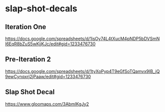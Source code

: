 # slap-shot-decals

## Iteration One 
https://docs.google.com/spreadsheets/d/1isOy74L4tXucM4pNDP5bDVSmNl6EqR8bZuS5wKjjKJc/edit#gid=1233476730
## Pre-Iteration 2
https://docs.google.com/spreadsheets/d/1tyXoPyp4T9eGfSoTQamvx9IB_jQ9ewCynqxrj2jPaaw/edit#gid=1233476730
## Slap Shot Decal 
https://www.gloomaps.com/3AbmlKgJy2
